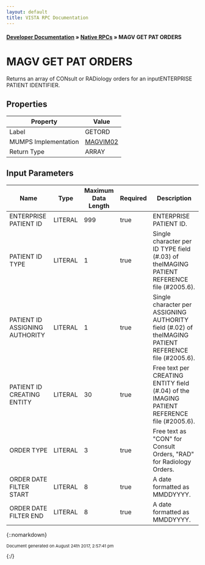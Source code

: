```yaml
---
layout: default
title: VISTA RPC Documentation
---
```


#### [Developer Documentation](../index) &#187; [Native RPCs](TableOfContents) &#187; MAGV GET PAT ORDERS<br/>
# MAGV GET PAT ORDERS

Returns an array of CONsult or RADiology orders for an inputENTERPRISE PATIENT IDENTIFIER.

## Properties

Property | Value
--- | ---
Label | GETORD
MUMPS Implementation | [MAGVIM02](http://code.osehra.org/dox/Routine_MAGVIM02_source.html)
Return Type | ARRAY


## Input Parameters

Name | Type | Maximum Data Length | Required | Description
--- | --- | --- | --- | ---
ENTERPRISE PATIENT ID | LITERAL | 999 | true | ENTERPRISE PATIENT ID.
PATIENT ID TYPE | LITERAL | 1 | true | Single character per ID TYPE field (#.03) of theIMAGING PATIENT REFERENCE file (#2005.6).
PATIENT ID ASSIGNING AUTHORITY | LITERAL | 1 | true | Single character per ASSIGNING AUTHORITY field (#.02) of theIMAGING PATIENT REFERENCE file (#2005.6).
PATIENT ID CREATING ENTITY | LITERAL | 30 | true | Free text per CREATING ENTITY field (#.04) of the IMAGING PATIENT REFERENCE file (#2005.6).
ORDER TYPE | LITERAL | 3 | true | Free text as &quot;CON&quot; for Consult Orders, &quot;RAD&quot; for Radiology Orders.
ORDER DATE FILTER START | LITERAL | 8 | true | A date formatted as MMDDYYYY.
ORDER DATE FILTER END | LITERAL | 8 | true | A date formatted as MMDDYYYY.



{::nomarkdown} <br/><p style="font-size: 11px">Document generated on August 24th 2017, 2:57:41 pm</p>{:/}